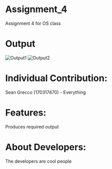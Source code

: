# Assignment_4
Assignment 4 for OS class

# Output

![Output1](https://user-images.githubusercontent.com/103014885/161673256-c10c1495-b33c-4745-af4e-8795936f3668.png)
![Output2](https://user-images.githubusercontent.com/103014885/161673245-f0694bbd-173b-4acc-87db-20d7442b0a39.png)

# Individual Contribution:
Sean Grecco (170317470) - Everything

# Features:
Produces required output

# About Developers:
The developers are cool people

